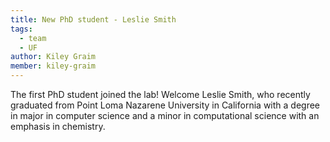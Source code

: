 ```yaml
---
title: New PhD student - Leslie Smith
tags: 
  - team
  - UF
author: Kiley Graim
member: kiley-graim
---
```



The first PhD student joined the lab! Welcome Leslie Smith, who recently graduated from Point Loma Nazarene University in California with a degree in major in computer science and a minor in computational science with an emphasis in chemistry.
